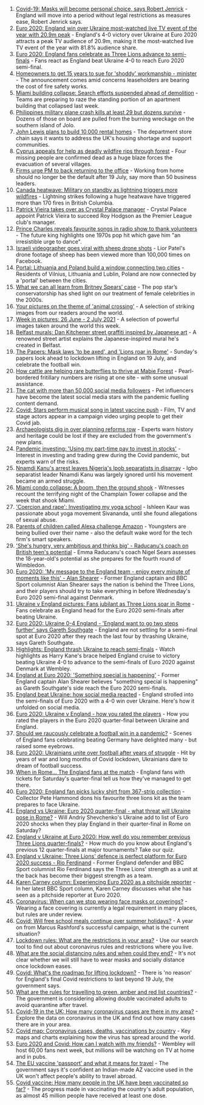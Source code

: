 1. [Covid-19: Masks will become personal choice, says Robert Jenrick](https://www.bbc.co.uk/news/uk-57710527) - England will move into a period without legal restrictions as measures ease, Robert Jenrick says.
2. [Euro 2020: England win over Ukraine most-watched live TV event of the year with 20.9m peak](https://www.bbc.co.uk/sport/football/57709147) - England's 4-0 victory over Ukraine at Euro 2020 attracts a peak TV audience of 20.9m, making it the most-watched live TV event of the year with 81.8% audience share.
3. [Euro 2020: England fans celebrate as Three Lions advance to semi-finals](https://www.bbc.co.uk/news/uk-57710515) - Fans react as England beat Ukraine 4-0 to reach Euro 2020 semi-final.
4. [Homeowners to get 15 years to sue for 'shoddy' workmanship - minister](https://www.bbc.co.uk/news/uk-politics-57645976) - The announcement comes amid concerns leaseholders are bearing the cost of fire safety works.
5. [Miami building collapse: Search efforts suspended ahead of demolition](https://www.bbc.co.uk/news/world-us-canada-57710766) - Teams are preparing to raze the standing portion of an apartment building that collapsed last week.
6. [Philippines military plane crash kills at least 29 but dozens survive](https://www.bbc.co.uk/news/world-asia-57711597) - Dozens of those on board are pulled from the burning wreckage on the southern island of Jolo.
7. [John Lewis plans to build 10,000 rental homes](https://www.bbc.co.uk/news/business-57712618) - The department store chain says it wants to address the UK's housing shortage and support communities.
8. [Cyprus appeals for help as deadly wildfire rips through forest](https://www.bbc.co.uk/news/world-europe-57710048) - Four missing people are confirmed dead as a huge blaze forces the evacuation of several villages.
9. [Firms urge PM to back returning to the office](https://www.bbc.co.uk/news/business-57712614) - Working from home should no longer be the default after 19 July, say more than 50 business leaders.
10. [Canada heatwave: Military on standby as lightning triggers more wildfires](https://www.bbc.co.uk/news/world-us-canada-57711581) - Lightning strikes following a huge heatwave have triggered more than 170 fires in British Columbia.
11. [Patrick Vieira takes over as Crystal Palace manager](https://www.bbc.co.uk/sport/football/57707859) - Crystal Palace appoint Patrick Vieira to succeed Roy Hodgson as the Premier League club's manager.
12. [Prince Charles reveals favourite songs in radio show to thank volunteers](https://www.bbc.co.uk/news/uk-57709443) - The future king highlights one 1970s pop hit which gave him "an irresistible urge to dance".
13. [Israeli videographer goes viral with sheep drone shots](https://www.bbc.co.uk/news/world-middle-east-57690125) - Lior Patel's drone footage of sheep has been viewed more than 100,000 times on Facebook.
14. [Portal: Lithuania and Poland build a window connecting two cities](https://www.bbc.co.uk/news/world-europe-57694055) - Residents of Vilnius, Lithuania and Lublin, Poland are now connected by a 'portal' between the cities.
15. [What we can all learn from Britney Spears’ case](https://www.bbc.co.uk/news/world-us-canada-57698820) - The pop star’s conservatorship has shed light on our treatment of female celebrities in the 2000s.
16. [Your pictures on the theme of 'animal crossing'](https://www.bbc.co.uk/news/in-pictures-57695724) - A selection of striking images from our readers around the world.
17. [Week in pictures: 26 June - 2 July 2021](https://www.bbc.co.uk/news/in-pictures-57680063) - A selection of powerful images taken around the world this week.
18. [Belfast murals: Dan Kitchener street graffiti inspired by Japanese art](https://www.bbc.co.uk/news/57663446) - A renowned street artist explains the Japanese-inspired mural he's created in Belfast.
19. [The Papers: Mask laws 'to be axed', and 'Lions roar in Rome'](https://www.bbc.co.uk/news/blogs-the-papers-57710107) - Sunday's papers look ahead to lockdown lifting in England on 19 July, and celebrate the football win.
20. [How cattle are helping rare butterflies to thrive at Mabie Forest](https://www.bbc.co.uk/news/uk-scotland-south-scotland-57636202) - Pearl-bordered fritillary numbers are rising at one site - with some unusual assistance.
21. [The cat with more than 50,000 social media followers](https://www.bbc.co.uk/news/world-asia-57678337) - Pet influencers have become the latest social media stars with the pandemic fuelling content demand.
22. [Covid: Stars perform musical song in latest vaccine push](https://www.bbc.co.uk/news/uk-57702498) - Film, TV and stage actors appear in a campaign video urging people to get their Covid jab.
23. [Archaeologists dig in over planning reforms row](https://www.bbc.co.uk/news/uk-57334928) - Experts warn history and heritage could be lost if they are excluded from the government's new plans.
24. [Pandemic investing: 'Using my part-time pay to invest in stocks'](https://www.bbc.co.uk/news/uk-wales-57499560) - Interest in investing and trading grew during the Covid pandemic, but experts warn of the risks.
25. [Nnamdi Kanu's arrest leaves Nigeria's Ipob separatists in disarray](https://www.bbc.co.uk/news/world-africa-57693863) - Igbo separatist leader Nnamdi Kanu was largely ignored until his movement became an armed struggle.
26. [Miami condo collapse: A boom, then the ground shook](https://www.bbc.co.uk/news/world-us-canada-57690165) - Witnesses recount the terrifying night of the Champlain Tower collapse and the week that shook Miami.
27. ['Coercion and rape': Investigating my yoga school](https://www.bbc.co.uk/news/world-asia-india-57400014) - Ishleen Kaur was passionate about yoga movement Sivananda, until she found allegations of sexual abuse.
28. [Parents of children called Alexa challenge Amazon](https://www.bbc.co.uk/news/technology-57680173) - Youngsters are being bullied over their name - also the default wake word for the tech firm's smart speakers.
29. ['She's hungry, very ambitious and thinks big' - Raducanu's coach on British teen's potential](https://www.bbc.co.uk/sport/tennis/57709331) - Emma Raducanu's coach Nigel Sears assesses the 18-year-old's potential as she prepares for the fourth round of Wimbledon.
30. [Euro 2020: 'My message to the England team - enjoy every minute of moments like this' - Alan Shearer](https://www.bbc.co.uk/sport/football/57709834) - Former England captain and BBC Sport columnist Alan Shearer says the nation is behind the Three Lions, and their players should try to take everything in before Wednesday's Euro 2020 semi-final against Denmark.
31. [Ukraine v England pictures: Fans jubilant as Three Lions soar in Rome](https://www.bbc.co.uk/news/uk-57707677) - Fans celebrate as England head for the Euro 2020 semi-finals after beating Ukraine.
32. [Euro 2020: Ukraine 0-4 England - 'England want to go two steps further' says Gareth Southgate](https://www.bbc.co.uk/sport/football/57707754) - England are not settling for a semi-final spot at Euro 2020 after they reach the last four by thrashing Ukraine, says Gareth Southgate.
33. [Highlights: England thrash Ukraine to reach semi-finals](https://www.bbc.co.uk/sport/av/football/57709899) - Watch highlights as Harry Kane's brace helped England cruise to victory beating Ukraine 4-0 to advance to the semi-finals of Euro 2020 against Denmark at Wembley.
34. [England at Euro 2020: 'Something special is happening'](https://www.bbc.co.uk/sport/football/57710205) - Former England captain Alan Shearer believes "something special is happening" as Gareth Southgate's side reach the Euro 2020 semi-finals.
35. [England beat Ukraine: how social media reacted](https://www.bbc.co.uk/sport/football/57709903) - England strolled into the semi-finals of Euro 2020 with a 4-0 win over Ukraine. Here's how it unfolded on social media.
36. [Euro 2020: Ukraine v England - how you rated the players](https://www.bbc.co.uk/sport/football/51199153) - How you rated the players in the Euro 2020 quarter-final between Ukraine and England.
37. [Should we raucously celebrate a football win in a pandemic?](https://www.bbc.co.uk/news/uk-57664286) - Scenes of England fans celebrating beating Germany have delighted many - but raised some eyebrows.
38. [Euro 2020: Ukrainians unite over football after years of struggle](https://www.bbc.co.uk/news/world-europe-57677177) - Hit by years of war and long months of Covid lockdown, Ukrainians dare to dream of football success.
39. [When in Rome... The England fans at the match](https://www.bbc.co.uk/news/uk-57652630) - England fans with tickets for Saturday's quarter-final tell us how they've managed to get there.
40. [Euro 2020: England fan picks lucky shirt from 367-strip collection](https://www.bbc.co.uk/news/uk-england-lincolnshire-57698126) - Collector Pete Hammond dons his favourite three lions kit as the team prepares to face Ukraine.
41. [England vs Ukraine: Euro 2020 quarter-final - what threat will Ukraine pose in Rome?](https://www.bbc.co.uk/sport/football/57659833) - Will Andriy Shevchenko's Ukraine add to list of Euro 2020 shocks when they play England in their quarter-final in Rome on Saturday?
42. [England v Ukraine at Euro 2020: How well do you remember previous Three Lions quarter-finals?](https://www.bbc.co.uk/sport/football/57667397) - How much do you know about England's previous 12 quarter-finals at major tournaments? Take our quiz.
43. [England v Ukraine: Three Lions' defence is perfect platform for Euro 2020 success - Rio Ferdinand](https://www.bbc.co.uk/sport/football/57684225) - Former England defender and BBC Sport columnist Rio Ferdinand says the Three Lions' strength as a unit at the back has become their biggest strength as a team.
44. [Karen Carney column: Experiencing Euro 2020 as a pitchside reporter](https://www.bbc.co.uk/sport/football/57660625) - In her latest BBC Sport column, Karen Carney discusses what she has seen as a pitchside reporter at Euro 2020.
45. [Coronavirus: When can we stop wearing face masks or coverings?](https://www.bbc.co.uk/news/health-51205344) - Wearing a face covering is currently a legal requirement in many places, but rules are under review.
46. [Covid: Will free school meals continue over summer holidays?](https://www.bbc.co.uk/news/explainers-53053337) - A year on from Marcus Rashford's successful campaign, what is the current situation?
47. [Lockdown rules: What are the restrictions in your area?](https://www.bbc.co.uk/news/uk-54373904) - Use our search tool to find out about coronavirus rules and restrictions where you live.
48. [What are the social distancing rules and when could they end?](https://www.bbc.co.uk/news/uk-51506729) - It's not clear whether we will still have to wear masks and socially distance once lockdown eases.
49. [Covid: What's the roadmap for lifting lockdown?](https://www.bbc.co.uk/news/explainers-52530518) - There is 'no reason' for England's final Covid restrictions to last beyond 19 July, the government says.
50. [What are the rules for travelling to green, amber and red list countries?](https://www.bbc.co.uk/news/explainers-52544307) - The government is considering allowing double vaccinated adults to avoid quarantine after travel.
51. [Covid-19 in the UK: How many coronavirus cases are there in my area?](https://www.bbc.co.uk/news/uk-51768274) - Explore the data on coronavirus in the UK and find out how many cases there are in your area.
52. [Covid map: Coronavirus cases, deaths, vaccinations by country](https://www.bbc.co.uk/news/world-51235105) - Key maps and charts explaining how the virus has spread around the world.
53. [Euro 2020 and Covid: How can I watch with my friends?](https://www.bbc.co.uk/news/uk-57386719) - Wembley will host 60,00 fans next week, but millions will be watching on TV at home and in pubs.
54. [The EU vaccine 'passport' and what it means for travel](https://www.bbc.co.uk/news/explainers-57665765) - The government says it's confident an Indian-made AZ vaccine used in the UK won't affect people's ability to travel abroad.
55. [Covid vaccine: How many people in the UK have been vaccinated so far?](https://www.bbc.co.uk/news/health-55274833) - The progress made in vaccinating the country's adult population, as almost 45 million people have received at least one dose.
